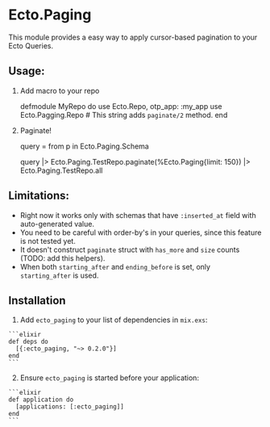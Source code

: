 # Ecto.Paging

This module provides a easy way to apply cursor-based pagination to your Ecto Queries.

## Usage:

  1. Add macro to your repo

      defmodule MyRepo do
        use Ecto.Repo, otp_app: :my_app
        use Ecto.Pagging.Repo # This string adds `paginate/2` method.
      end

  2. Paginate!

      query = from p in Ecto.Paging.Schema

      query
      |> Ecto.Paging.TestRepo.paginate(%Ecto.Paging{limit: 150})
      |> Ecto.Paging.TestRepo.all

## Limitations:

  * Right now it works only with schemas that have `:inserted_at` field with auto-generated value.
  * You need to be careful with order-by's in your queries, since this feature is not tested yet.
  * It doesn't construct `paginate` struct with `has_more` and `size` counts (TODO: add this helpers).
  * When both `starting_after` and `ending_before` is set, only `starting_after` is used.

## Installation

  1. Add `ecto_paging` to your list of dependencies in `mix.exs`:

    ```elixir
    def deps do
      [{:ecto_paging, "~> 0.2.0"}]
    end
    ```

  2. Ensure `ecto_paging` is started before your application:

    ```elixir
    def application do
      [applications: [:ecto_paging]]
    end
    ```
